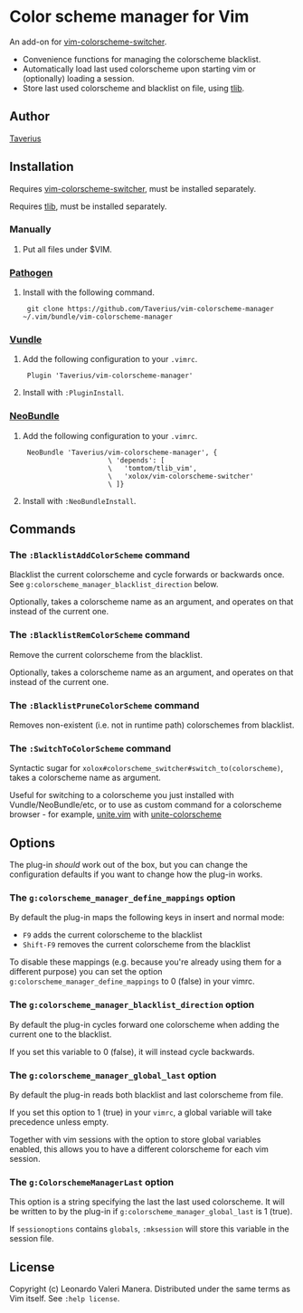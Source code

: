 # Color scheme manager for Vim

An add-on for [vim-colorscheme-switcher](http://github.com/xolox/vim-colorscheme-switcher).

* Convenience functions for managing the colorscheme blacklist.
* Automatically load last used colorscheme upon starting vim or (optionally) loading a session.
* Store last used colorscheme and blacklist on file, using [tlib](http://github.com/tomtom/tlib_vim).

## Author
[Taverius](http://github.com/Taverius)

## Installation
Requires [vim-colorscheme-switcher](http://github.com/xolox/vim-colorscheme-switcher), must be installed separately.

Requires [tlib](http://github.com/tomtom/tlib_vim), must be installed separately.

### Manually
1. Put all files under $VIM.

### [Pathogen](http://github.com/tpope/vim-pathogen)
1. Install with the following command.

        git clone https://github.com/Taverius/vim-colorscheme-manager ~/.vim/bundle/vim-colorscheme-manager

### [Vundle](http://github.com/gmarik/Vundle.vim)
1. Add the following configuration to your `.vimrc`.

        Plugin 'Taverius/vim-colorscheme-manager'

2. Install with `:PluginInstall`.

### [NeoBundle](http://github.com/Shougo/neobundle.vim)
1. Add the following configuration to your `.vimrc`.

        NeoBundle 'Taverius/vim-colorscheme-manager', {
							\ 'depends': [
							\	'tomtom/tlib_vim',
							\	'xolox/vim-colorscheme-switcher'
							\ ]}

2. Install with `:NeoBundleInstall`.

## Commands

### The `:BlacklistAddColorScheme` command

Blacklist the current colorscheme and cycle forwards or backwards once. See `g:colorscheme_manager_blacklist_direction` below.

Optionally, takes a colorscheme name as an argument, and operates on that instead of the current one.

### The `:BlacklistRemColorScheme` command

Remove the current colorscheme from the blacklist.

Optionally, takes a colorscheme name as an argument, and operates on that instead of the current one.

### The `:BlacklistPruneColorScheme` command

Removes non-existent (i.e. not in runtime path) colorschemes from blacklist.

### The `:SwitchToColorScheme` command

Syntactic sugar for `xolox#colorscheme_switcher#switch_to(colorscheme)`, takes a colorscheme name as argument.

Useful for switching to a colorscheme you just installed with Vundle/NeoBundle/etc, or to use as custom command for a colorscheme browser - for example, [unite.vim](http://github.com/Shougo/unite.vim) with [unite-colorscheme](http://github.com/ujihisa/unite-colorscheme)

## Options

The plug-in *should* work out of the box, but you can change the configuration defaults if you want to change how the plug-in works.

### The `g:colorscheme_manager_define_mappings` option

By default the plug-in maps the following keys in insert and normal mode:

- `F9` adds the current colorscheme to the blacklist
- `Shift-F9` removes the current colorscheme from the blacklist

To disable these mappings (e.g. because you're already using them for a different purpose) you can set the option `g:colorscheme_manager_define_mappings` to 0 (false) in your vimrc.

### The `g:colorscheme_manager_blacklist_direction` option

By default the plug-in cycles forward one colorscheme when adding the current one to the blacklist.

If you set this variable to 0 (false), it will instead cycle backwards.

### The `g:colorscheme_manager_global_last` option

By default the plug-in reads both blacklist and last colorscheme from file.

If you set this option to 1 (true) in your `vimrc`, a global variable will take precedence unless empty.

Together with vim sessions with the option to store global variables enabled, this allows you to have a different colorscheme for each vim session.

### The `g:ColorschemeManagerLast` option

This option is a string specifying the last the last used colorscheme.
It will be written to by the plug-in if `g:colorscheme_manager_global_last` is 1 (true).

If `sessionoptions` contains `globals`, `:mksession` will store this variable in the session file.

## License

Copyright (c) Leonardo Valeri Manera. Distributed under the same terms as Vim itself. See `:help license`.